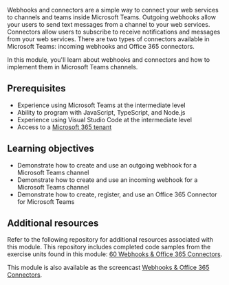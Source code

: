 Webhooks and connectors are a simple way to connect your web services to channels and teams inside Microsoft Teams. Outgoing webhooks allow your users to send text messages from a channel to your web services. Connectors allow users to subscribe to receive notifications and messages from your web services. There are two types of connectors available in Microsoft Teams: incoming webhooks and Office 365 connectors.

In this module, you'll learn about webhooks and connectors and how to implement them in Microsoft Teams channels.

## Prerequisites

- Experience using Microsoft Teams at the intermediate level
- Ability to program with JavaScript, TypeScript, and Node.js
- Experience using Visual Studio Code at the intermediate level
- Access to a [Microsoft 365 tenant](https://developer.microsoft.com/office/dev-program?ocid=MSlearn)

## Learning objectives

- Demonstrate how to create and use an outgoing webhook for a Microsoft Teams channel
- Demonstrate how to create and use an incoming webhook for a Microsoft Teams channel
- Demonstrate how to create, register, and use an Office 365 Connector for Microsoft Teams

## Additional resources

Refer to the following repository for additional resources associated with this module. This repository includes completed code samples from the exercise units found in this module: [60 Webhooks & Office 365 Connectors](https://github.com/officedev/TrainingContent/tree/master/Teams/60%20Webhooks%20O365%20Connectors).

This module is also available as the screencast [Webhooks & Office 365 Connectors](https://www.youtube.com/watch?v=EqodWkS5PYM).
